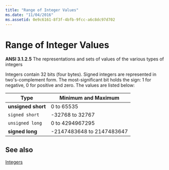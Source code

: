 ```yaml
---
title: "Range of Integer Values"
ms.date: "11/04/2016"
ms.assetid: 0e9c6161-8f3f-4bfb-9fcc-a6c8dc97d702
---
```

# Range of Integer Values

**ANSI 3.1.2.5** The representations and sets of values of the various types of integers

Integers contain 32 bits (four bytes). Signed integers are represented in two's-complement form. The most-significant bit holds the sign: 1 for negative, 0 for positive and zero. The values are listed below:

|Type|Minimum and Maximum|
|----------|-------------------------|
|**unsigned short**|0 to 65535|
|`signed short`|-32768 to 32767|
|`unsigned long`|0 to 4294967295|
|**signed long**|-2147483648 to 2147483647|

## See also

[Integers](../c-language/integers.md)
